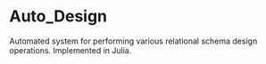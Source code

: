 # Auto_Design
Automated system for performing various relational schema design operations. Implemented in Julia.
